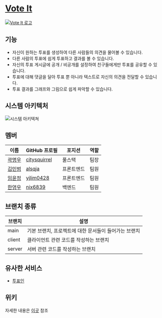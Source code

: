 # [Vote It](https://mymy-project-adfs.com/)

[![Vote It 로고](https://user-images.githubusercontent.com/86960007/153313996-ba36f1d3-390c-435a-bac9-c05aa211caac.png)](https://mymy-project-adfs.com/)

## 기능

- 자신이 원하는 투표를 생성하여 다른 사람들의 의견을 물어볼 수 있습니다.
- 다른 사람의 투표에 쉽게 투표하고 결과를 볼 수 있습니다.
- 자신의 투표 게시글에 공개 / 비공개를 설정하여 친구들에게만 투표를 공유할 수 있습니다.
- 투표에 대해 댓글을 달아 투표 뿐 아니라 텍스트로 자신의 의견을 전달할 수 있습니다.
- 투표 결과를 그래프와 그림으로 쉽게 파악할 수 있습니다.

## 시스템 아키텍처

![시스템 아키텍쳐](https://user-images.githubusercontent.com/86960007/153544096-8a2e9b1e-99ff-43aa-ab8d-e41bc0d29653.png)

## 멤버

| 이름     | GitHub 프로필  | 포지션     | 역할 |
| -------- | -------------- | ---------- | ---- |
| [곽명우] | [citysquirrel] | 풀스택     | 팀장 |
| [김민범] | [alsqja]       | 프론트엔드 | 팀원 |
| [임윤정] | [yjlim0428]    | 프론트엔드 | 팀원 |
| [한영우] | [nix6839]      | 백엔드     | 팀원 |

[곽명우]: https://github.com/codestates/vote-it/wiki/Members#곽명우
[김민범]: https://github.com/codestates/vote-it/wiki/Members#김민범
[임윤정]: https://github.com/codestates/vote-it/wiki/Members#임윤정
[한영우]: https://github.com/codestates/vote-it/wiki/Members#한영우
[citysquirrel]: https://github.com/citysquirrel
[alsqja]: https://github.com/alsqja
[yjlim0428]: https://github.com/yjlim0428
[nix6839]: https://github.com/nix6839

## 브랜치 종류

| 브랜치 | 설명                                                  |
| ------ | ----------------------------------------------------- |
| main   | 기본 브랜치, 프로젝트에 대한 문서들이 들어가는 브랜치 |
| client | 클라이언트 관련 코드를 작성하는 브랜치                |
| server | 서버 관련 코드를 작성하는 브랜치                      |

## 유사한 서비스

- [투표인](https://2pyo.in/)

## 위키

자세한 내용은 [이곳](https://github.com/codestates/vote-it/wiki) 참조
